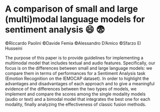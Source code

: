 # A comparison of small and large (multi)modal language models for sentiment analysis :smile: :fearful:
©Riccardo Paolini ©Davide Femia ©Alessandro D’Amico ©Sfarzo El Husseini

The purpose of this paper is to provide guidelines for implementing a multimodal model that includes textual and audio features. Specifically, our focus is on the differences between small and large language models: we compare them in terms of performances for a Sentiment Analysis task (Emotion Recognition on the IEMOCAP dataset). In order to highlight the advantages and disadvantages of each approach and to give a meaningful evidence of the differences between the two types of models, we implement and compare the scores among the single modality models (audio or text) and a bimodal model that integrates the best one for each modality, finally analyzing the effectiveness of classic fusion methods.
